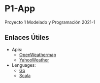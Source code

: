 # P1-App
Proyecto 1 Modelado y Programación 2021-1

## Enlaces Útiles
- Apis:
  - [OpenWeathermap](https://openweathermap.org/)
  - [YahooWeather](https://developer.yahoo.com/weather/)
- Lenguages:
  - [Go](https://golang.org/doc/)
  - [Scala](https://docs.scala-lang.org/)
